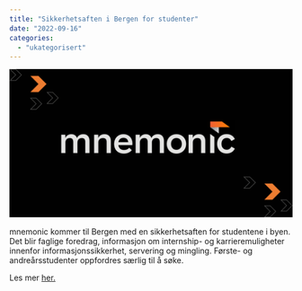 ```yaml
---
title: "Sikkerhetsaften i Bergen for studenter"
date: "2022-09-16"
categories: 
  - "ukategorisert"
---
```


![mnemonic_header_2022](/public/mnemonic_header_2022.png)

mnemonic kommer til Bergen med en sikkerhetsaften for studentene i byen. Det blir faglige foredrag, informasjon om internship- og karrieremuligheter innenfor informasjonssikkerhet, servering og mingling. Første- og andreårsstudenter oppfordres særlig til å søke.  

Les mer [her.](https://www.mnemonic.io/sikkerhetsaften-bergen)

